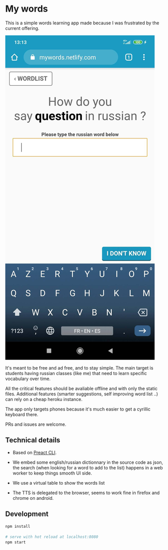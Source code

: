 # My words

This is a simple words learning app made because I was frustrated
by the current offering.

![Training](./src/assets/screenshots/1.jpg)

It's meant to be free and ad free, and to stay simple. The main target
is students having russian classes (like me) that need to learn specific
vocabulary over time. 

All the critical features should be avaliable offline and with only
the static files. Additional features (smarter suggestions, self 
improving word list ..) can rely on a cheap heroku instance.

The app only targets phones because it's much easier to get a 
cyrillic keyboard there.

PRs and issues are welcome.

## Technical details

- Based on [Preact CLI](https://github.com/developit/preact-cli/blob/master/README.md).

- We embed some english/russian dictionnary in the source code as json,
  the search (when looking for a word to add to the list) happens in 
  a web worker to keep things smooth UI side.

- We use a virtual table to show the words list

- The TTS is delegated to the browser, seems to work fine in firefox
  and chrome on android.
   

## Development

``` bash
npm install

# serve with hot reload at localhost:8080
npm start

```
